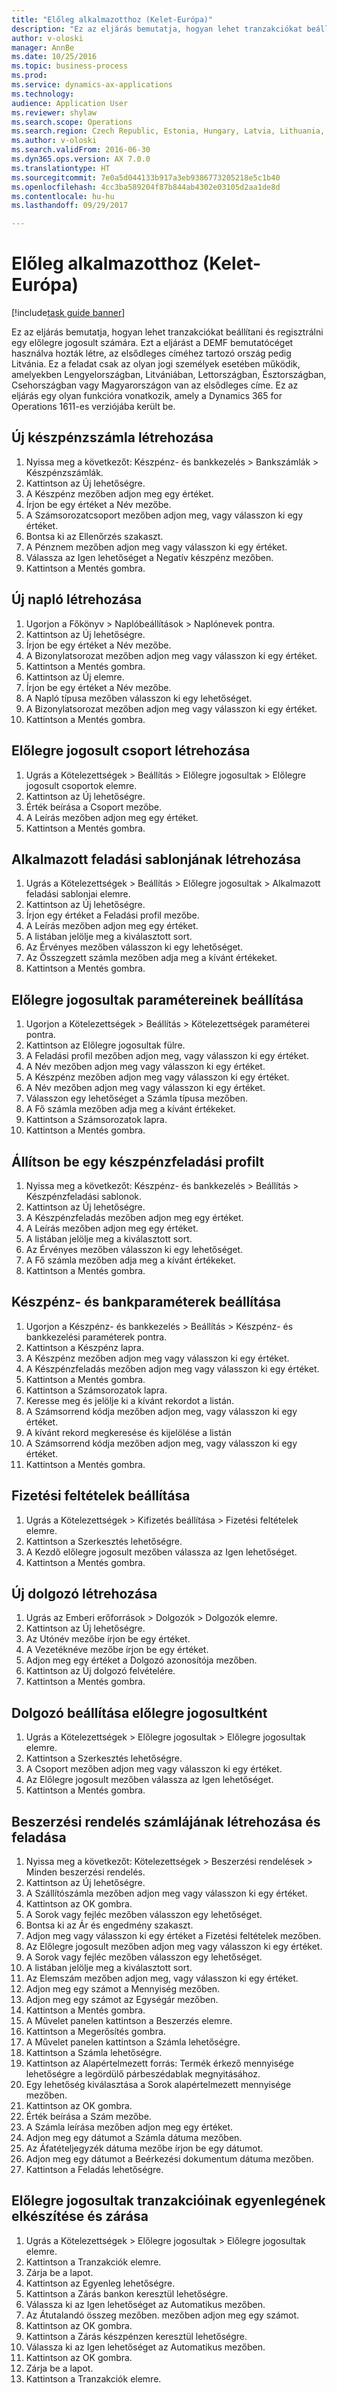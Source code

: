 ```yaml
--- 
title: "Előleg alkalmazotthoz (Kelet-Európa)"
description: "Ez az eljárás bemutatja, hogyan lehet tranzakciókat beállítani és regisztrálni egy előlegre jogosult számára."
author: v-oloski
manager: AnnBe
ms.date: 10/25/2016
ms.topic: business-process
ms.prod: 
ms.service: dynamics-ax-applications
ms.technology: 
audience: Application User
ms.reviewer: shylaw
ms.search.scope: Operations
ms.search.region: Czech Republic, Estonia, Hungary, Latvia, Lithuania, Poland, Russia
ms.author: v-oloski
ms.search.validFrom: 2016-06-30
ms.dyn365.ops.version: AX 7.0.0
ms.translationtype: HT
ms.sourcegitcommit: 7e0a5d044133b917a3eb9386773205218e5c1b40
ms.openlocfilehash: 4cc3ba589204f87b844ab4302e03105d2aa1de8d
ms.contentlocale: hu-hu
ms.lasthandoff: 09/29/2017

---
```

# <a name="advance-payment-to-an-employee-eastern-europe"></a>Előleg alkalmazotthoz (Kelet-Európa)

[!include[task guide banner](../../includes/task-guide-banner.md)]

Ez az eljárás bemutatja, hogyan lehet tranzakciókat beállítani és regisztrálni egy előlegre jogosult számára. Ezt a eljárást a DEMF bemutatócéget használva hozták létre, az elsődleges címéhez tartozó ország pedig Litvánia. Ez a feladat csak az olyan jogi személyek esetében működik, amelyekben Lengyelországban, Litvániában, Lettországban, Észtországban, Csehországban vagy Magyarországon van az elsődleges címe. Ez az eljárás egy olyan funkcióra vonatkozik, amely a Dynamics 365 for Operations 1611-es verziójába került be.


## <a name="create-a-new-cash-account"></a>Új készpénzszámla létrehozása
1. Nyissa meg a következőt: Készpénz- és bankkezelés > Bankszámlák > Készpénzszámlák.
2. Kattintson az Új lehetőségre.
3. A Készpénz mezőben adjon meg egy értéket.
4. Írjon be egy értéket a Név mezőbe.
5. A Számsorozatcsoport mezőben adjon meg, vagy válasszon ki egy értéket.
6. Bontsa ki az Ellenőrzés szakaszt.
7. A Pénznem mezőben adjon meg vagy válasszon ki egy értéket.
8. Válassza az Igen lehetőséget a Negatív készpénz mezőben.
9. Kattintson a Mentés gombra.

## <a name="create-a-new-journal"></a>Új napló létrehozása
1. Ugorjon a Főkönyv > Naplóbeállítások > Naplónevek pontra.
2. Kattintson az Új lehetőségre.
3. Írjon be egy értéket a Név mezőbe.
4. A Bizonylatsorozat mezőben adjon meg vagy válasszon ki egy értéket.
5. Kattintson a Mentés gombra.
6. Kattintson az Új elemre.
7. Írjon be egy értéket a Név mezőbe.
8. A Napló típusa mezőben válasszon ki egy lehetőséget.
9. A Bizonylatsorozat mezőben adjon meg vagy válasszon ki egy értéket.
10. Kattintson a Mentés gombra.

## <a name="create-an-advance-holder-group"></a>Előlegre jogosult csoport létrehozása
1. Ugrás a Kötelezettségek > Beállítás > Előlegre jogosultak > Előlegre jogosult csoportok elemre.
2. Kattintson az Új lehetőségre.
3. Érték beírása a Csoport mezőbe.
4. A Leírás mezőben adjon meg egy értéket.
5. Kattintson a Mentés gombra.

## <a name="create-an-employee-posting-profile"></a>Alkalmazott feladási sablonjának létrehozása
1. Ugrás a Kötelezettségek > Beállítás > Előlegre jogosultak > Alkalmazott feladási sablonjai elemre.
2. Kattintson az Új lehetőségre.
3. Írjon egy értéket a Feladási profil mezőbe.
4. A Leírás mezőben adjon meg egy értéket.
5. A listában jelölje meg a kiválasztott sort.
6. Az Érvényes mezőben válasszon ki egy lehetőséget.
7. Az Összegzett számla mezőben adja meg a kívánt értékeket.
8. Kattintson a Mentés gombra.

## <a name="set-up-advance-holder-parameters"></a>Előlegre jogosultak paramétereinek beállítása
1. Ugorjon a Kötelezettségek > Beállítás > Kötelezettségek paraméterei pontra.
2. Kattintson az Előlegre jogosultak fülre.
3. A Feladási profil mezőben adjon meg, vagy válasszon ki egy értéket.
4. A Név mezőben adjon meg vagy válasszon ki egy értéket.
5. A Készpénz mezőben adjon meg vagy válasszon ki egy értéket.
6. A Név mezőben adjon meg vagy válasszon ki egy értéket.
7. Válasszon egy lehetőséget a Számla típusa mezőben.
8. A Fő számla mezőben adja meg a kívánt értékeket.
9. Kattintson a Számsorozatok lapra.
10. Kattintson a Mentés gombra.

## <a name="set-up-a-cash-posting-profile"></a>Állítson be egy készpénzfeladási profilt
1. Nyissa meg a következőt: Készpénz- és bankkezelés > Beállítás > Készpénzfeladási sablonok.
2. Kattintson az Új lehetőségre.
3. A Készpénzfeladás mezőben adjon meg egy értéket.
4. A Leírás mezőben adjon meg egy értéket.
5. A listában jelölje meg a kiválasztott sort.
6. Az Érvényes mezőben válasszon ki egy lehetőséget.
7. A Fő számla mezőben adja meg a kívánt értékeket.
8. Kattintson a Mentés gombra.

## <a name="set-up-cash-and-bank-parameters"></a>Készpénz- és bankparaméterek beállítása
1. Ugorjon a Készpénz- és bankkezelés > Beállítás > Készpénz- és bankkezelési paraméterek pontra.
2. Kattintson a Készpénz lapra.
3. A Készpénz mezőben adjon meg vagy válasszon ki egy értéket.
4. A Készpénzfeladás mezőben adjon meg vagy válasszon ki egy értéket.
5. Kattintson a Mentés gombra.
6. Kattintson a Számsorozatok lapra.
7. Keresse meg és jelölje ki a kívánt rekordot a listán.
8. A Számsorrend kódja mezőben adjon meg, vagy válasszon ki egy értéket.
9. A kívánt rekord megkeresése és kijelölése a listán
10. A Számsorrend kódja mezőben adjon meg, vagy válasszon ki egy értéket.
11. Kattintson a Mentés gombra.

## <a name="set-up-terms-of-payment"></a>Fizetési feltételek beállítása
1. Ugrás a Kötelezettségek > Kifizetés beállítása > Fizetési feltételek elemre.
2. Kattintson a Szerkesztés lehetőségre.
3. A Kezdő előlegre jogosult mezőben válassza az Igen lehetőséget.
4. Kattintson a Mentés gombra.

## <a name="create-a-new-worker"></a>Új dolgozó létrehozása
1. Ugrás az Emberi erőforrások > Dolgozók > Dolgozók elemre.
2. Kattintson az Új lehetőségre.
3. Az Utónév mezőbe írjon be egy értéket.
4. A Vezetéknéve mezőbe írjon be egy értéket.
5. Adjon meg egy értéket a Dolgozó azonosítója mezőben.
6. Kattintson az Új dolgozó felvételére.
7. Kattintson a Mentés gombra.

## <a name="set-up-a-worker-as-an-advance-holder"></a>Dolgozó beállítása előlegre jogosultként
1. Ugrás a Kötelezettségek > Előlegre jogosultak > Előlegre jogosultak elemre.
2. Kattintson a Szerkesztés lehetőségre.
3. A Csoport mezőben adjon meg vagy válasszon ki egy értéket.
4. Az Előlegre jogosult mezőben válassza az Igen lehetőséget.
5. Kattintson a Mentés gombra.

## <a name="create-and-post-a-purchase-order-invoice"></a>Beszerzési rendelés számlájának létrehozása és feladása
1. Nyissa meg a következőt: Kötelezettségek > Beszerzési rendelések > Minden beszerzési rendelés.
2. Kattintson az Új lehetőségre.
3. A Szállítószámla mezőben adjon meg vagy válasszon ki egy értéket.
4. Kattintson az OK gombra.
5. A Sorok vagy fejléc mezőben válasszon egy lehetőséget.
6. Bontsa ki az Ár és engedmény szakaszt.
7. Adjon meg vagy válasszon ki egy értéket a Fizetési feltételek mezőben.
8. Az Előlegre jogosult mezőben adjon meg vagy válasszon ki egy értéket.
9. A Sorok vagy fejléc mezőben válasszon egy lehetőséget.
10. A listában jelölje meg a kiválasztott sort.
11. Az Elemszám mezőben adjon meg, vagy válasszon ki egy értéket.
12. Adjon meg egy számot a Mennyiség mezőben.
13. Adjon meg egy számot az Egységár mezőben.
14. Kattintson a Mentés gombra.
15. A Művelet panelen kattintson a Beszerzés elemre.
16. Kattintson a Megerősítés gombra.
17. A Művelet panelen kattintson a Számla lehetőségre.
18. Kattintson a Számla lehetőségre.
19. Kattintson az Alapértelmezett forrás: Termék érkező mennyisége lehetőségre a legördülő párbeszédablak megnyitásához.
20. Egy lehetőség kiválasztása a Sorok alapértelmezett mennyisége mezőben.
21. Kattintson az OK gombra.
22. Érték beírása a Szám mezőbe.
23. A Számla leírása mezőben adjon meg egy értéket.
24. Adjon meg egy dátumot a Számla dátuma mezőben.
25. Az Áfatételjegyzék dátuma mezőbe írjon be egy dátumot.
26. Adjon meg egy dátumot a Beérkezési dokumentum dátuma mezőben.
27. Kattintson a Feladás lehetőségre.

## <a name="balance-and-close-advance-holders-transactions"></a>Előlegre jogosultak tranzakcióinak egyenlegének elkészítése és zárása
1. Ugrás a Kötelezettségek > Előlegre jogosultak > Előlegre jogosultak elemre.
2. Kattintson a Tranzakciók elemre.
3. Zárja be a lapot.
4. Kattintson az Egyenleg lehetőségre.
5. Kattintson a Zárás bankon keresztül lehetőségre.
6. Válassza ki az Igen lehetőséget az Automatikus mezőben.
7. Az Átutalandó összeg mezőben. mezőben adjon meg egy számot.
8. Kattintson az OK gombra.
9. Kattintson a Zárás készpénzen keresztül lehetőségre.
10. Válassza ki az Igen lehetőséget az Automatikus mezőben.
11. Kattintson az OK gombra.
12. Zárja be a lapot.
13. Kattintson a Tranzakciók elemre.


